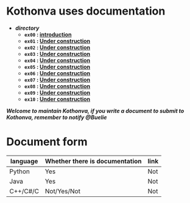 # Kothonva uses documentation
* ***directory***
  * **`ex00` : [introduction](./example/ex00/)**
  * **`ex01` : [Under construction]()**
  * **`ex02` : [Under construction]()**
  * **`ex03` : [Under construction]()**
  * **`ex04` : [Under construction]()**
  * **`ex05` : [Under construction]()**
  * **`ex06` : [Under construction]()**
  * **`ex07` : [Under construction]()**
  * **`ex08` : [Under construction]()**
  * **`ex09` : [Under construction]()**
  * **`ex10` : [Under construction]()**

***Welcome to maintain Kothonva, if you write a document to submit to Kothonva, remember to notify @Buelie***

# Document form

| language | Whether there is documentation | link |
| --- | --- | --- |
| Python | Yes | Not |
| Java | Yes | Not |
| C++/C#/C | Not/Yes/Not | Not |
